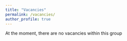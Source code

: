 ```yaml
---
title: "Vacancies"
permalink: /vacancies/
author_profile: true
---
```



At the moment, there are no vacancies within this group
